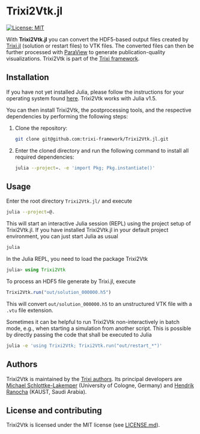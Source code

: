 # Trixi2Vtk.jl
[![License: MIT](https://img.shields.io/badge/License-MIT-success.svg)](https://opensource.org/licenses/MIT)

With **Trixi2Vtk.jl** you can convert the HDF5-based output files created by
[Trixi.jl](https://github.com/trixi-framework/Trixi.jl) (solution or restart
files) to VTK files. The converted files can then be further processed with
[ParaView](https://www.paraview.org) to generate publication-quality
visualizations. Trixi2Vtk is part of the [Trixi
framework](https://github.com/trixi-framework).


## Installation
If you have not yet installed Julia, please follow the instructions for your
operating system found [here](https://julialang.org/downloads/platform/).
Trixi2Vtk works with Julia v1.5.

You can then install Trixi2Vtk, the postprocessing tools, and the respective dependencies by
performing the following steps:

  1. Clone the repository:
     ```bash
     git clone git@github.com:trixi-framework/Trixi2Vtk.jl.git
     ```
  2. Enter the cloned directory and run the following command to install all
     required dependencies:
     ```bash
     julia --project=. -e 'import Pkg; Pkg.instantiate()'
     ```


## Usage
Enter the root directory `Trixi2Vtk.jl/` and execute
```bash
julia --project=@.
```
This will start an interactive Julia session (REPL) using the project setup
of Trixi2Vtk.jl. If you have installed Trixi2Vtk.jl in your default project environment,
you can just start Julia as usual
```bash
julia
```
In the Julia REPL, you need to load the package Trixi2Vtk
```julia
julia> using Trixi2Vtk
```
To process an HDF5 file generate by Trixi.jl, execute
```julia
Trixi2Vtk.run("out/solution_000000.h5")
```
This will convert `out/solution_000000.h5` to an unstructured VTK file with a
`.vtu` file extension.

Sometimes it can be helpful to run Trixi2Vtk non-interactively in batch mode, e.g.,
when starting a simulation from another script. This is possible by directly passing
the code that shall be executed to Julia
```bash
julia -e 'using Trixi2Vtk; Trixi2Vtk.run("out/restart_*")'
```


## Authors
Trixi2Vtk is maintained by the
[Trixi authors](https://github.com/trixi-framework/Trixi.jl/blob/master/AUTHORS.md).
Its principal developers are
[Michael Schlottke-Lakemper](https://www.mi.uni-koeln.de/NumSim/schlottke-lakemper)
(University of Cologne, Germany) and [Hendrik Ranocha](https://ranocha.de)
(KAUST, Saudi Arabia).


## License and contributing
Trixi2Vtk is licensed under the MIT license (see [LICENSE.md](LICENSE.md)).
